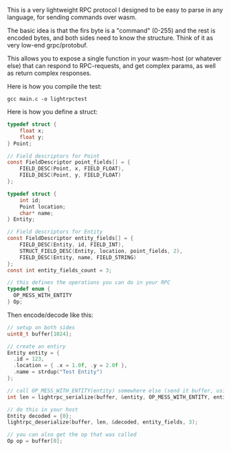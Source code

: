 This is a very lightweight RPC protocol I designed to be easy to parse in any language, for sending commands over wasm.

The basic idea is that the firs byte is a "command" (0-255) and the rest is encoded bytes, and both sides need to know the structure. Think of it as very low-end grpc/protobuf.

This allows you to expose a single function in your wasm-host (or whatever else) that can respond to RPC-requests, and get complex params, as well as return complex responses.

Here is how you compile the test:

```
gcc main.c -o lightrpctest
```

Here is how you define a struct:
```c
typedef struct {
    float x;
    float y;
} Point;

// Field descriptors for Point
const FieldDescriptor point_fields[] = {
    FIELD_DESC(Point, x, FIELD_FLOAT),
    FIELD_DESC(Point, y, FIELD_FLOAT)
};

typedef struct {
    int id;
    Point location;
    char* name;
} Entity;

// Field descriptors for Entity
const FieldDescriptor entity_fields[] = {
    FIELD_DESC(Entity, id, FIELD_INT),
    STRUCT_FIELD_DESC(Entity, location, point_fields, 2),
    FIELD_DESC(Entity, name, FIELD_STRING)
};
const int entity_fields_count = 3;

// this defines the operations you can do in your RPC
typedef enum {
  OP_MESS_WITH_ENTITY
} Op;

```

Then encode/decode like this:

```c
// setup on both sides
uint8_t buffer[1024];

// create an entiry
Entity entity = {
  .id = 123,
  .location = { .x = 1.0f, .y = 2.0f },
  .name = strdup("Test Entity")
};

// call OP_MESS_WITH_ENTITY(entity) somewhere else (send it buffer, using len)
int len = lightrpc_serialize(buffer, &entity, OP_MESS_WITH_ENTITY, entity_fields, entity_fields_count);

// do this in your host
Entity decoded = {0};
lightrpc_deserialize(buffer, len, &decoded, entity_fields, 3);

// you can also get the op that was called
Op op = buffer[0];
```
